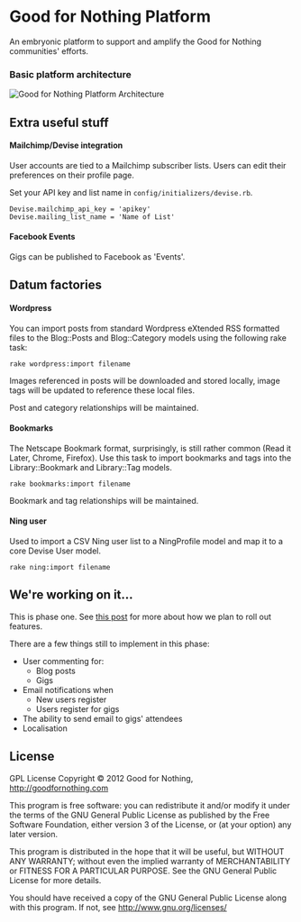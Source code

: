 Good for Nothing Platform
================

An embryonic platform to support and amplify the Good for Nothing communities' efforts.

### Basic platform architecture

![Good for Nothing Platform Architecture](http://www.goodfornothing.com/uml2.png)

## Extra useful stuff

#### Mailchimp/Devise integration

User accounts are tied to a Mailchimp subscriber lists. Users can edit their preferences on their profile page. 

Set your API key and list name in `config/initializers/devise.rb`.

    Devise.mailchimp_api_key = 'apikey'
    Devise.mailing_list_name = 'Name of List'

#### Facebook Events

Gigs can be published to Facebook as 'Events'.

## Datum factories

#### Wordpress

You can import posts from standard Wordpress eXtended RSS formatted files to the Blog::Posts and Blog::Category models using the following rake task:

    rake wordpress:import filename

Images referenced in posts will be downloaded and stored locally, image tags will be updated to reference these local files.

Post and category relationships will be maintained.  

#### Bookmarks 

The Netscape Bookmark format, surprisingly, is still rather common (Read it Later, Chrome, Firefox). Use this task to import bookmarks and tags into the Library::Bookmark and Library::Tag models.

    rake bookmarks:import filename

Bookmark and tag relationships will be maintained.

#### Ning user

Used to import a CSV Ning user list to a NingProfile model and map it to a core Devise User model.

    rake ning:import filename

## We're working on it...

This is phase one. See [this post](http://www.goodfornothing.com) for more about how we plan to roll out features.

There are a few things still to implement in this phase:

 - User commenting for:
   - Blog posts
   - Gigs
 - Email notifications when
   - New users register
   - Users register for gigs
 - The ability to send email to gigs' attendees
 - Localisation

## License

GPL License
Copyright © 2012 Good for Nothing, http://goodfornothing.com

This program is free software: you can redistribute it and/or modify
it under the terms of the GNU General Public License as published by
the Free Software Foundation, either version 3 of the License, or
(at your option) any later version.

This program is distributed in the hope that it will be useful,
but WITHOUT ANY WARRANTY; without even the implied warranty of
MERCHANTABILITY or FITNESS FOR A PARTICULAR PURPOSE.  See the
GNU General Public License for more details.

You should have received a copy of the GNU General Public License
along with this program.  If not, see <http://www.gnu.org/licenses/>